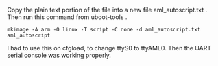 Copy the plain text portion of the file into a new file aml_autoscript.txt . Then run this command from uboot-tools .
```
mkimage -A arm -O linux -T script -C none -d aml_autoscript.txt aml_autoscript
```
I had to use this on cfgload, to change ttyS0 to ttyAML0. Then the UART serial console was working properly.
